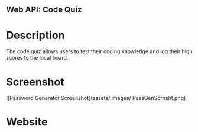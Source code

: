 ## Web API: Code Quiz

# Description
The code quiz allows users to test their coding knowledge and log their high scores to the local board.

# Screenshot
![Password Generator Screenshot](assets/ images/ PassGenScrnsht.png)

# Website
